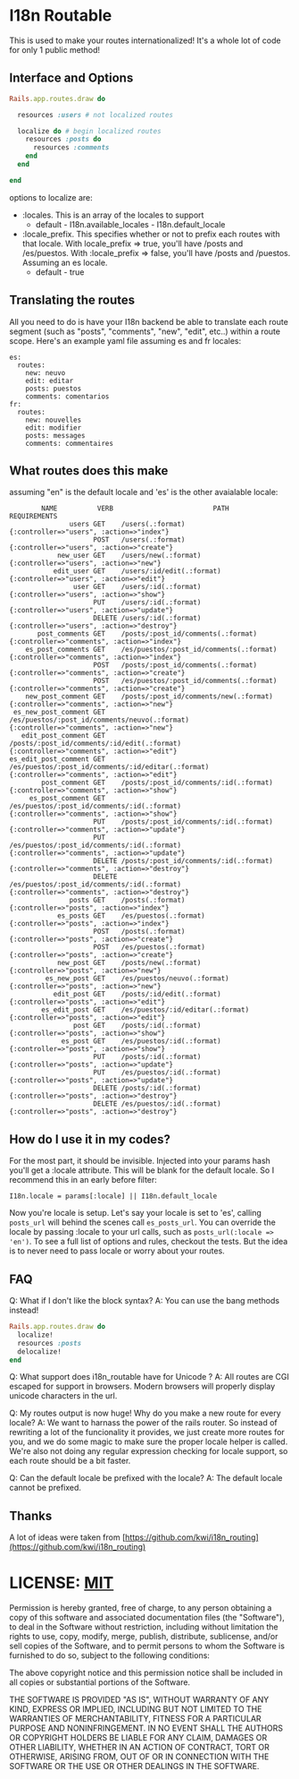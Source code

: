 # I18n Routable #

This is used to make your routes internationalized! It's a whole lot of code for only 1 public method!

## Interface and Options ##

```ruby
Rails.app.routes.draw do

  resources :users # not localized routes

  localize do # begin localized routes
    resources :posts do
      resources :comments
    end
  end

end
```

options to localize are:

  * :locales. This is an array of the locales to support
    * default - I18n.available_locales - I18n.default_locale
  * :locale_prefix. This specifies whether or not to prefix each routes with that locale. With locale_prefix => true, you'll have /posts and /es/puestos. With :locale_prefix => false, you'll have /posts and /puestos. Assuming an es locale.
    * default - true

## Translating the routes ##

All you need to do is have your I18n backend be able to translate each route segment (such as "posts", "comments", "new", "edit", etc..) within a route scope.
Here's an example yaml file assuming es and fr locales:

    es:
      routes:
        new: neuvo
        edit: editar
        posts: puestos
        comments: comentarios
    fr:
      routes:
        new: nouvelles
        edit: modifier
        posts: messages
        comments: commentaires


## What routes does this make ##

assuming "en" is the default locale and 'es' is the other avaialable locale:

            NAME          VERB                         PATH                                        REQUIREMENTS
                   users GET    /users(.:format)                                   {:controller=>"users", :action=>"index"}
                         POST   /users(.:format)                                   {:controller=>"users", :action=>"create"}
                new_user GET    /users/new(.:format)                               {:controller=>"users", :action=>"new"}
               edit_user GET    /users/:id/edit(.:format)                          {:controller=>"users", :action=>"edit"}
                    user GET    /users/:id(.:format)                               {:controller=>"users", :action=>"show"}
                         PUT    /users/:id(.:format)                               {:controller=>"users", :action=>"update"}
                         DELETE /users/:id(.:format)                               {:controller=>"users", :action=>"destroy"}
           post_comments GET    /posts/:post_id/comments(.:format)                 {:controller=>"comments", :action=>"index"}
        es_post_comments GET    /es/puestos/:post_id/comments(.:format)            {:controller=>"comments", :action=>"index"}
                         POST   /posts/:post_id/comments(.:format)                 {:controller=>"comments", :action=>"create"}
                         POST   /es/puestos/:post_id/comments(.:format)            {:controller=>"comments", :action=>"create"}
        new_post_comment GET    /posts/:post_id/comments/new(.:format)             {:controller=>"comments", :action=>"new"}
     es_new_post_comment GET    /es/puestos/:post_id/comments/neuvo(.:format)      {:controller=>"comments", :action=>"new"}
       edit_post_comment GET    /posts/:post_id/comments/:id/edit(.:format)        {:controller=>"comments", :action=>"edit"}
    es_edit_post_comment GET    /es/puestos/:post_id/comments/:id/editar(.:format) {:controller=>"comments", :action=>"edit"}
            post_comment GET    /posts/:post_id/comments/:id(.:format)             {:controller=>"comments", :action=>"show"}
         es_post_comment GET    /es/puestos/:post_id/comments/:id(.:format)        {:controller=>"comments", :action=>"show"}
                         PUT    /posts/:post_id/comments/:id(.:format)             {:controller=>"comments", :action=>"update"}
                         PUT    /es/puestos/:post_id/comments/:id(.:format)        {:controller=>"comments", :action=>"update"}
                         DELETE /posts/:post_id/comments/:id(.:format)             {:controller=>"comments", :action=>"destroy"}
                         DELETE /es/puestos/:post_id/comments/:id(.:format)        {:controller=>"comments", :action=>"destroy"}
                   posts GET    /posts(.:format)                                   {:controller=>"posts", :action=>"index"}
                es_posts GET    /es/puestos(.:format)                              {:controller=>"posts", :action=>"index"}
                         POST   /posts(.:format)                                   {:controller=>"posts", :action=>"create"}
                         POST   /es/puestos(.:format)                              {:controller=>"posts", :action=>"create"}
                new_post GET    /posts/new(.:format)                               {:controller=>"posts", :action=>"new"}
             es_new_post GET    /es/puestos/neuvo(.:format)                        {:controller=>"posts", :action=>"new"}
               edit_post GET    /posts/:id/edit(.:format)                          {:controller=>"posts", :action=>"edit"}
            es_edit_post GET    /es/puestos/:id/editar(.:format)                   {:controller=>"posts", :action=>"edit"}
                    post GET    /posts/:id(.:format)                               {:controller=>"posts", :action=>"show"}
                 es_post GET    /es/puestos/:id(.:format)                          {:controller=>"posts", :action=>"show"}
                         PUT    /posts/:id(.:format)                               {:controller=>"posts", :action=>"update"}
                         PUT    /es/puestos/:id(.:format)                          {:controller=>"posts", :action=>"update"}
                         DELETE /posts/:id(.:format)                               {:controller=>"posts", :action=>"destroy"}
                         DELETE /es/puestos/:id(.:format)                          {:controller=>"posts", :action=>"destroy"}

## How do I use it in my codes? ##

For the most part, it should be invisible. Injected into your params hash you'll get a :locale attribute. This will be blank for the default locale. So I recommend this in an early before filter:

    I18n.locale = params[:locale] || I18n.default_locale

Now you're locale is setup. Let's say your locale is set to 'es', calling `posts_url` will behind the scenes call `es_posts_url`. You can override the locale by passing :locale to your url calls, such as `posts_url(:locale => 'en')`. To see a full list of options and rules, checkout the tests. But the idea is to never need to pass locale or worry about your routes.

## FAQ ##

Q: What if I don't like the block syntax?
A: You can use the bang methods instead!

```ruby
Rails.app.routes.draw do
  localize!
  resources :posts
  delocalize!
end
```

Q: What support does i18n_routable have for Unicode ?
A: All routes are CGI escaped for support in browsers. Modern browsers will properly display unicode characters in the url.

Q: My routes output is now huge! Why do you make a new route for every locale?
A: We want to harnass the power of the rails router. So instead of rewriting a lot of the funcionality it provides, we just create more routes for you, and we do some magic to make sure the proper locale helper is called. We're also not doing any regular expression checking for locale support, so each route should be a bit faster.

Q: Can the default locale be prefixed with the locale?
A: The default locale cannot be prefixed.


## Thanks ##

A lot of ideas were taken from [https://github.com/kwi/i18n_routing](https://github.com/kwi/i18n_routing)

# LICENSE: [MIT](http://www.opensource.org/licenses/mit-license.php) #

Permission is hereby granted, free of charge, to any person obtaining a copy of this software and associated documentation files (the "Software"), to deal in the Software without restriction, including without limitation the rights to use, copy, modify, merge, publish, distribute, sublicense, and/or sell copies of the Software, and to permit persons to whom the Software is furnished to do so, subject to the following conditions:

The above copyright notice and this permission notice shall be included in all copies or substantial portions of the Software.

THE SOFTWARE IS PROVIDED "AS IS", WITHOUT WARRANTY OF ANY KIND, EXPRESS OR IMPLIED, INCLUDING BUT NOT LIMITED TO THE WARRANTIES OF MERCHANTABILITY, FITNESS FOR A PARTICULAR PURPOSE AND NONINFRINGEMENT. IN NO EVENT SHALL THE AUTHORS OR COPYRIGHT HOLDERS BE LIABLE FOR ANY CLAIM, DAMAGES OR OTHER LIABILITY, WHETHER IN AN ACTION OF CONTRACT, TORT OR OTHERWISE, ARISING FROM, OUT OF OR IN CONNECTION WITH THE SOFTWARE OR THE USE OR OTHER DEALINGS IN THE SOFTWARE.
